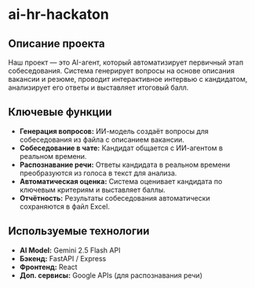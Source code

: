 # ai-hr-hackaton

## Описание проекта

Наш проект — это AI-агент, который автоматизирует первичный этап собеседования. Система генерирует вопросы на основе описания вакансии и резюме, проводит интерактивное интервью с кандидатом, анализирует его ответы и выставляет итоговый балл.

## Ключевые функции

  * **Генерация вопросов:** ИИ-модель создаёт вопросы для собеседования из файла с описанием вакансии.
  * **Собеседование в чате:** Кандидат общается с ИИ-агентом в реальном времени.
  * **Распознавание речи:** Ответы кандидата в реальном времени преобразуются из голоса в текст для анализа.
  * **Автоматическая оценка:** Система оценивает кандидата по ключевым критериям и выставляет баллы.
  * **Отчётность:** Результаты собеседования автоматически сохраняются в файл Excel.

## Используемые технологии

  * **AI Model:** Gemini 2.5 Flash API
  * **Бэкенд:** FastAPI / Express
  * **Фронтенд:** React
  * **Доп. сервисы:** Google APIs (для распознавания речи)
